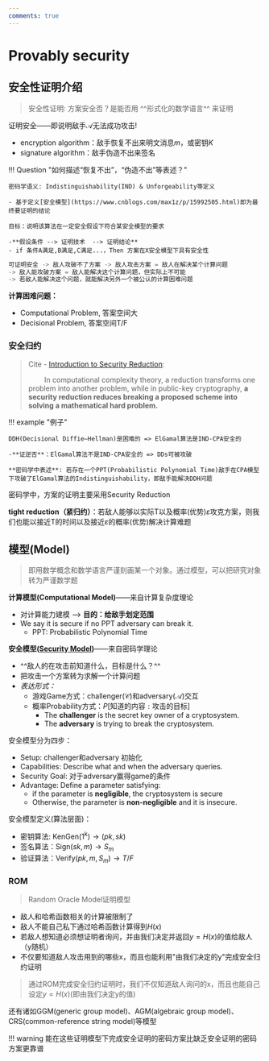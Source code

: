 ```yaml
---
comments: true
---
```

# Provably security

## 安全性证明介绍

> 安全性证明: 方案安全否？是能否用 ^^形式化的数学语言^^ 来证明

证明安全——即说明敌手$\mathcal{A}$无法成功攻击!

- encryption algorithm：敌手恢复不出来明文消息$m$，或密钥$K$
- signature algorithm：敌手伪造不出来签名

!!! Question "如何描述“恢复不出”，“伪造不出”等表述？"

    密码学语义: Indistinguishability(IND) & Unforgeability等定义

    - 基于定义[安全模型](https://www.cnblogs.com/max1z/p/15992505.html)即为最终要证明的结论

    目标：说明该算法在一定安全假设下符合某安全模型的要求

    -**假设条件 --> 证明技术  --> 证明结论**
    - if 条件A满足,B满足,C满足...，Then 方案在X安全模型下具有安全性

```py
可证明安全 -> 敌人攻破不了方案 -> 敌人攻击方案 = 敌人在解决某个计算问题
-> 敌人能攻破方案 = 敌人能解决这个计算问题，但实际上不可能
-> 若敌人能解决这个问题，就能解决另外一个被公认的计算困难问题
```

**计算困难问题：**

- Computational Problem, 答案空间大
- Decisional Problem, 答案空间T/F

### 安全归约

> Cite - [Introduction to Security Reduction](https://link.springer.com/book/10.1007/978-3-319-93049-7):
>
> &nbsp; &nbsp; &nbsp; &nbsp; In computational complexity theory, a reduction transforms one problem into another problem, while in public-key cryptography, **a security reduction reduces breaking a proposed scheme into solving a mathematical hard problem.**

!!! example "例子"

    DDH(Decisional Diffie–Hellman)是困难的 => ElGamal算法是IND-CPA安全的

    -**证逆否**：ElGamal算法不是IND-CPA安全的 => DDs可被攻破

    **密码学中表述**: 若存在一个PPT(Probabilistic Polynomial Time)敌手在CPA模型下攻破了ElGamal算法的Indistinguishability，即敌手能解决DDH问题

密码学中，方案的证明主要采用Security Reduction

**tight reduction（紧归约）**：若敌人能够以实际T以及概率(优势)$\varepsilon$攻克方案，则我们也能以接近T的时间以及接近$\varepsilon$的概率(优势)解决计算难题

## 模型(Model)

> 即用数学概念和数学语言严谨刻画某一个对象。通过模型，可以把研究对象转为严谨数学题

**计算模型(Computational Model)**——来自计算复杂度理论

  * 对计算能力建模 --> **目的：给敌手划定范围**
  * We say it is secure if no PPT adversary can break it.
    * PPT: Probabilistic Polynomial Time

**安全模型([Security Model](https://documents.uow.edu.au/~fuchun/book/Lecture1-PS.pdf))**——来自密码学理论

  * ^^敌人的在攻击前知道什么，目标是什么？^^
  * 把攻击一个方案转为求解一个计算问题
  * *表达形式：*
    - 游戏$\mathsf{Game}$方式：challenger($\mathcal{C}$)和adversary($\mathcal{A}$)交互
    - 概率Probability方式：$P[\text{知道的内容}:\text{攻击的目标}]$
        + The **challenger** is the secret key owner of a cryptosystem.
        + The **adversary** is trying to break the cryptosystem. 

安全模型分为四步：

  * Setup: challenger和adversary 初始化
  * Capabilities: Describe what and when the adversary queries.
  * Security Goal: 对于adversary赢得game的条件
  * Advantage: Define a parameter satisfying:
      + if the parameter is **negligible**, the cryptosystem is secure
      + Otherwise, the parameter is **non-negligible** and it is insecure.


安全模型定义(算法层面)：

- 密钥算法: $\mathrm{KenGen(1^k)} \to (pk, sk)$
- 签名算法：$\mathrm{Sign}(sk, m) \to S_m$
- 验证算法：$\mathrm{Verify}(pk, m, S_m) \to T/F$

### ROM

> Random Oracle Model证明模型

- 敌人和哈希函数相关的计算被限制了
- 敌人不能自己私下通过哈希函数计算得到$H(x)$
- 若敌人想知道必须想证明者询问，并由我们决定并返回$y = H(x)$的值给敌人（y随机）
- 不仅要知道敌人攻击用到的哪些x，而且也能利用"由我们决定的y"完成安全归约证明

> 通过ROM完成安全归约证明时，我们不仅知道敌人询问的x，而且也能自己设定$y = H(x)$(即由我们决定y的值)

还有诸如GGM(generic group model)、AGM(algebraic group model)、CRS(common-reference string model)等模型

!!! warning
    能在这些证明模型下完成安全证明的密码方案比缺乏安全证明的密码方案更靠谱
